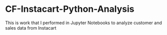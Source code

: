 # CF-Instacart-Python-Analysis
This is work that I performed in Jupyter Notebooks to analyze customer and sales data from Instacart
